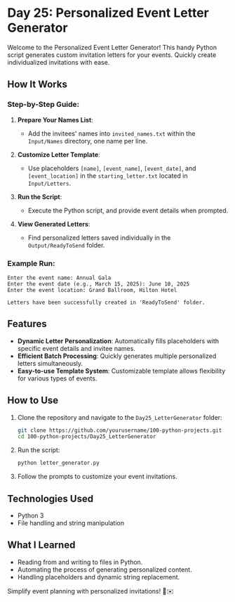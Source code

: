# Day 25: Personalized Event Letter Generator

Welcome to the Personalized Event Letter Generator! This handy Python script generates custom invitation letters for your events. Quickly create individualized invitations with ease.


## How It Works

### Step-by-Step Guide:

1. **Prepare Your Names List**:
   - Add the invitees' names into `invited_names.txt` within the `Input/Names` directory, one name per line.

2. **Customize Letter Template**:
   - Use placeholders `[name]`, `[event_name]`, `[event_date]`, and `[event_location]` in the `starting_letter.txt` located in `Input/Letters`.

3. **Run the Script**:
   - Execute the Python script, and provide event details when prompted.

4. **View Generated Letters**:
   - Find personalized letters saved individually in the `Output/ReadyToSend` folder.

### Example Run:
```plaintext
Enter the event name: Annual Gala
Enter the event date (e.g., March 15, 2025): June 10, 2025
Enter the event location: Grand Ballroom, Hilton Hotel

Letters have been successfully created in 'ReadyToSend' folder.
```

## Features

- **Dynamic Letter Personalization**: Automatically fills placeholders with specific event details and invitee names.
- **Efficient Batch Processing**: Quickly generates multiple personalized letters simultaneously.
- **Easy-to-use Template System**: Customizable template allows flexibility for various types of events.

## How to Use

1. Clone the repository and navigate to the `Day25_LetterGenerator` folder:
   ```bash
   git clone https://github.com/yourusername/100-python-projects.git
   cd 100-python-projects/Day25_LetterGenerator
   ```

2. Run the script:
   ```bash
   python letter_generator.py
   ```

3. Follow the prompts to customize your event invitations.

## Technologies Used

- Python 3
- File handling and string manipulation

## What I Learned

- Reading from and writing to files in Python.
- Automating the process of generating personalized content.
- Handling placeholders and dynamic string replacement.

Simplify event planning with personalized invitations! 🎉✉️

